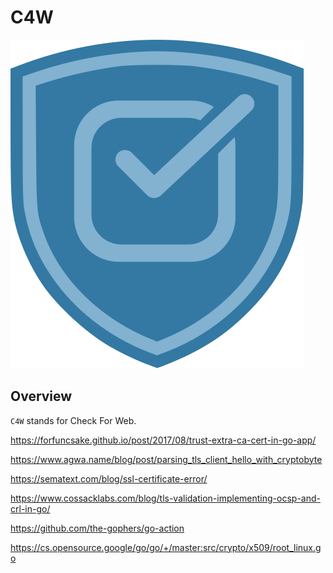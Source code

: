 # C4W

![](/img/logo.svg)

## Overview

`C4W` stands for Check For Web. 

https://forfuncsake.github.io/post/2017/08/trust-extra-ca-cert-in-go-app/

https://www.agwa.name/blog/post/parsing_tls_client_hello_with_cryptobyte

https://sematext.com/blog/ssl-certificate-error/

https://www.cossacklabs.com/blog/tls-validation-implementing-ocsp-and-crl-in-go/

https://github.com/the-gophers/go-action

https://cs.opensource.google/go/go/+/master:src/crypto/x509/root_linux.go